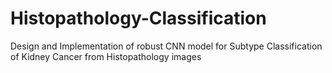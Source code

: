 # Histopathology-Classification
Design and Implementation of robust CNN model for Subtype Classification of Kidney Cancer from Histopathology images
